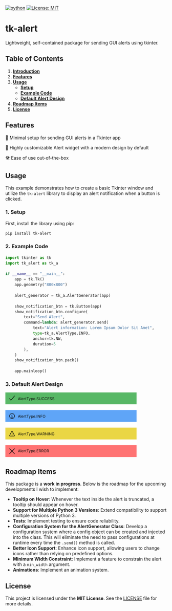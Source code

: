 [![python](https://img.shields.io/badge/Python-3.10-3776AB.svg?style=flat&logo=python&logoColor=white)](https://www.python.org)
[![License: MIT](https://img.shields.io/badge/License-MIT-yellow.svg)](https://opensource.org/licenses/MIT)
 
# tk-alert

Lightweight, self-contained package for sending GUI alerts using tkinter.

## Table of Contents

1. **[Introduction](#tk-alert)**  
2. **[Features](#features)**  
3. **[Usage](#usage)**  
   - **[Setup](#1-setup)**  
   - **[Example Code](#2-example-code)**  
   - **[Default Alert Design](#3-default-alert-design)**  
5. **[Roadmap Items](#roadmap-items)**  
6. **[License](#license)**  
  
## Features

🚀 Minimal setup for sending GUI alerts in a Tkinter app

🎨 Highly customizable Alert widget with a modern design by default

🛠️ Ease of use out-of-the-box
  
## Usage

This example demonstrates how to create a basic Tkinter window and utilize the `tk-alert` library to display an alert notification when a button is clicked.

### 1. Setup

First, install the library using pip:

```sh
pip install tk-alert
```

### 2. Example Code

```python
import tkinter as tk
import tk_alert as tk_a

if __name__ == "__main__":
    app = tk.Tk()
    app.geometry("800x800")

    alert_generator = tk_a.AlertGenerator(app)

    show_notification_btn = tk.Button(app)
    show_notification_btn.configure(
        text="Send Alert",
        command=lambda: alert_generator.send(
            text="Alert information: Lorem Ipsum Dolor Sit Amet",
            type=tk_a.AlertType.INFO,
            anchor=tk.NW,
            duration=5
        ),
    )
    show_notification_btn.pack()

    app.mainloop()
```
### 3. Default Alert Design

<img src="src/resources/AlertsDesign.png" width="410" height="202">

## Roadmap Items

This package is a **work in progress**. Below is the roadmap for the upcoming developments I wish to implement:

- **Tooltip on Hover**: Whenever the text inside the alert is truncated, a tooltip should appear on hover.
- **Support for Multiple Python 3 Versions**: Extend compatibility to support multiple versions of Python 3.
- **Tests**: Implement testing to ensure code reliability.
- **Configuration System for the AlertGenerator Class**: Develop a configuration system where a config object can be created and injected into the class. This will eliminate the need to pass configurations at runtime every time the `.send()` method is called.
- **Better Icon Support**: Enhance icon support, allowing users to change icons rather than relying on predefined options.
- **Minimum Width Constraint**: Implement a feature to constrain the alert with a `min_width` argument.
- **Animations**: Implement an animation system.

## License

This project is licensed under the **MIT License**. See the [LICENSE](https://github.com/DragosPancescu/tk-alert/blob/main/LICENSE.txt) file for more details.

